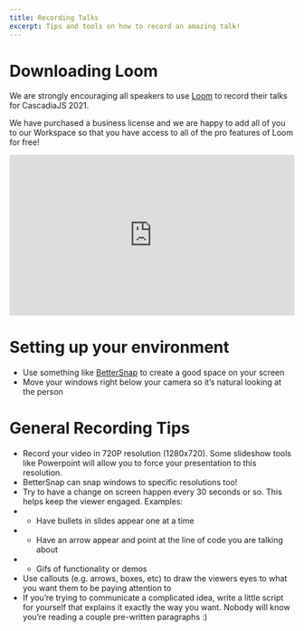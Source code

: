 ```yaml
---
title: Recording Talks
excerpt: Tips and tools on how to record an amazing talk!
---
```


# Downloading Loom

We are strongly encouraging all speakers to use [Loom](https://www.loom.com) to record their talks for CascadiaJS 2021. 

We have purchased a business license and we are happy to add all of you to our Workspace so that you have access to all of the pro features of Loom for free!

<div style="position: relative; padding-bottom: 56.25%; height: 0;"><iframe src="https://www.loom.com/embed/8f1ef5a82d404173b3511b0674b2f2fb" frameborder="0" webkitallowfullscreen mozallowfullscreen allowfullscreen style="position: absolute; top: 0; left: 0; width: 100%; height: 100%;"></iframe></div>

# Setting up your environment

- Use something like [BetterSnap](https://apps.apple.com/us/app/bettersnaptool/id417375580?mt=12) to create a good space on your screen
- Move your windows right below your camera so it’s natural looking at the person

# General Recording Tips

- Record your video in 720P resolution (1280x720). Some slideshow tools like Powerpoint will allow you to force your presentation to this resolution. 
- BetterSnap can snap windows to specific resolutions too!
- Try to have a change on screen happen every 30 seconds or so. This helps keep the viewer engaged. Examples:
- - Have bullets in slides appear one at a time
- - Have an arrow appear and point at the line of code you are talking about
- - Gifs of functionality or demos
- Use callouts (e.g. arrows, boxes, etc) to draw the viewers eyes to what you want them to be paying attention to
- If you’re trying to communicate a complicated idea, write a little script for yourself that explains it exactly the way you want. Nobody will know you’re reading a couple pre-written paragraphs :) 

